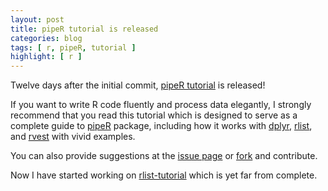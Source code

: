 ```yaml
---
layout: post
title: pipeR tutorial is released
categories: blog
tags: [ r, pipeR, tutorial ]
highlight: [ r ]
---
```


Twelve days after the initial commit, [pipeR tutorial](/pipeR-tutorial) is released! 

If you want to write R code fluently and process data elegantly, I strongly recommend that you read this tutorial which is designed to serve as a complete guide to [pipeR](/pipeR) package, including how it works with [dplyr](https://github.com/hadley/dplyr), [rlist](/rlist), and [rvest](https://github.com/hadley/rvest) with vivid examples.

You can also provide suggestions at the [issue page](https://github.com/renkun-ken/pipeR-tutorial/issues) or [fork](https://github.com/renkun-ken/pipeR-tutorial/fork) and contribute.

Now I have started working on [rlist-tutorial](/rlist-tutorial) which is yet far from complete.
